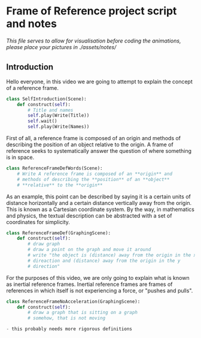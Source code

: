 # Frame of Reference project script and notes

###### This file serves to allow for visualisation before coding the animations, please place your pictures in ./assets/notes/

## Introduction

Hello everyone, in this video we are going to attempt to explain the concept of a reference frame.

```python
class SelfIntroduction(Scene):
	def construct(self):
		# Title and names    
        self.play(Write(Title))
        self.wait()
        self.play(Write(Names))
```

First of all, a reference frame is composed of an origin and methods of describing the position of an object relative to the origin. A frame of reference seeks to systematically answer the question of where something is in space.

```python
class ReferenceFrameDefWords(Scene):
    # Write A reference frame is composed of an **origin** and 
    # methods of describing the **position** of an **object**
    # **relative** to the **origin**
```

As an example, this point can be described by saying it is a certain units of distance horizontally and a certain distance vertically away from the origin. This is known as a Cartesian coordinate system. By the way, in mathematics and physics, the textual description can be abstracted with a set of coordinates for simplicity.

```python
class ReferenceFrameDef(GraphingScene):
    def construct(self):
        # draw graph
        # draw a point on the graph and move it around
        # write "the object is (distance) away from the origin in the x 
        # direaction and (distance) away from the origin in the y  
        # direction" 
```



For the purposes of this video, we are only going to explain what is known as inertial reference frames. Inertial reference frames are frames of references in which itself is not experiencing a force, or "pushes and pulls".

```python
class ReferenceFrameNoAcceleration(GraphingScene):
    def construct(self):
        # draw a graph that is sitting on a graph
        # somehow, that is not moving

- this probably needs more rigorous definitions